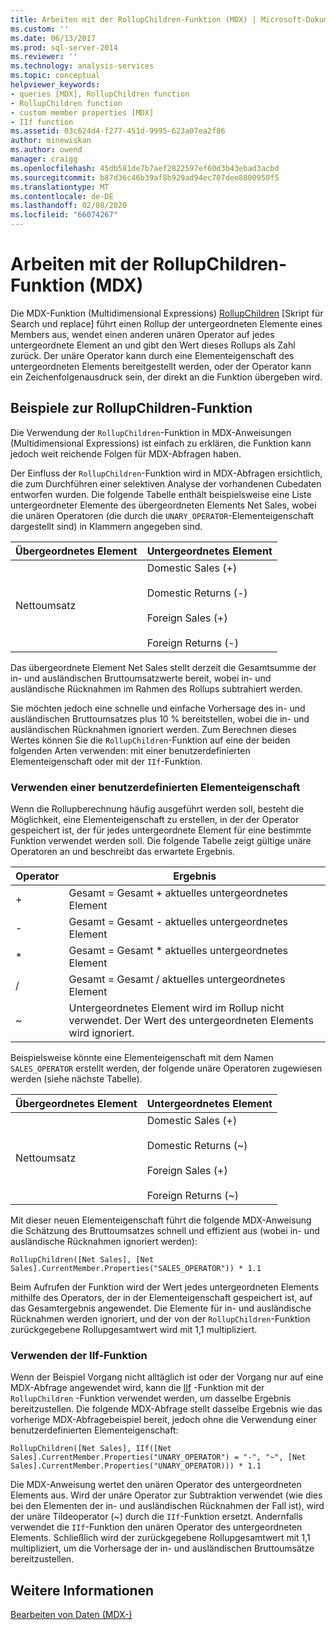 ```yaml
---
title: Arbeiten mit der RollupChildren-Funktion (MDX) | Microsoft-Dokumentation
ms.custom: ''
ms.date: 06/13/2017
ms.prod: sql-server-2014
ms.reviewer: ''
ms.technology: analysis-services
ms.topic: conceptual
helpviewer_keywords:
- queries [MDX], RollupChildren function
- RollupChildren function
- custom member properties [MDX]
- IIf function
ms.assetid: 03c624d4-f277-451d-9995-623a07ea2f86
author: minewiskan
ms.author: owend
manager: craigg
ms.openlocfilehash: 45db581de7b7aef2822597ef60d3b43ebad3acbd
ms.sourcegitcommit: b87d36c46b39af8b929ad94ec707dee8800950f5
ms.translationtype: MT
ms.contentlocale: de-DE
ms.lasthandoff: 02/08/2020
ms.locfileid: "66074267"
---
```

# <a name="working-with-the-rollupchildren-function-mdx"></a>Arbeiten mit der RollupChildren-Funktion (MDX)
  Die MDX-Funktion (Multidimensional Expressions) [RollupChildren](/sql/mdx/rollupchildren-mdx) [Skript für Search und replace] führt einen Rollup der untergeordneten Elemente eines Members aus, wendet einen anderen unären Operator auf jedes untergeordnete Element an und gibt den Wert dieses Rollups als Zahl zurück. Der unäre Operator kann durch eine Elementeigenschaft des untergeordneten Elements bereitgestellt werden, oder der Operator kann ein Zeichenfolgenausdruck sein, der direkt an die Funktion übergeben wird.  
  
## <a name="rollupchildren-function-examples"></a>Beispiele zur RollupChildren-Funktion  
 Die Verwendung der `RollupChildren`-Funktion in MDX-Anweisungen (Multidimensional Expressions) ist einfach zu erklären, die Funktion kann jedoch weit reichende Folgen für MDX-Abfragen haben.  
  
 Der Einfluss der `RollupChildren`-Funktion wird in MDX-Abfragen ersichtlich, die zum Durchführen einer selektiven Analyse der vorhandenen Cubedaten entworfen wurden. Die folgende Tabelle enthält beispielsweise eine Liste untergeordneter Elemente des übergeordneten Elements Net Sales, wobei die unären Operatoren (die durch die `UNARY_OPERATOR`-Elementeigenschaft dargestellt sind) in Klammern angegeben sind.  
  
|Übergeordnetes Element|Untergeordnetes Element|  
|-------------------|------------------|  
|Nettoumsatz|Domestic Sales (+)<br /><br /> Domestic Returns (-)<br /><br /> Foreign Sales (+)<br /><br /> Foreign Returns (-)|  
  
 Das übergeordnete Element Net Sales stellt derzeit die Gesamtsumme der in- und ausländischen Bruttoumsatzwerte bereit, wobei in- und ausländische Rücknahmen im Rahmen des Rollups subtrahiert werden.  
  
 Sie möchten jedoch eine schnelle und einfache Vorhersage des in- und ausländischen Bruttoumsatzes plus 10 % bereitstellen, wobei die in- und ausländischen Rücknahmen ignoriert werden. Zum Berechnen dieses Wertes können Sie die `RollupChildren`-Funktion auf eine der beiden folgenden Arten verwenden: mit einer benutzerdefinierten Elementeigenschaft oder mit der `IIf`-Funktion.  
  
### <a name="using-a-custom-member-property"></a>Verwenden einer benutzerdefinierten Elementeigenschaft  
 Wenn die Rollupberechnung häufig ausgeführt werden soll, besteht die Möglichkeit, eine Elementeigenschaft zu erstellen, in der der Operator gespeichert ist, der für jedes untergeordnete Element für eine bestimmte Funktion verwendet werden soll. Die folgende Tabelle zeigt gültige unäre Operatoren an und beschreibt das erwartete Ergebnis.  
  
|Operator|Ergebnis|  
|--------------|------------|  
|+|Gesamt = Gesamt + aktuelles untergeordnetes Element|  
|-|Gesamt = Gesamt - aktuelles untergeordnetes Element|  
|*|Gesamt = Gesamt * aktuelles untergeordnetes Element|  
|/|Gesamt = Gesamt / aktuelles untergeordnetes Element|  
|~|Untergeordnetes Element wird im Rollup nicht verwendet. Der Wert des untergeordneten Elements wird ignoriert.|  
  
 Beispielsweise könnte eine Elementeigenschaft mit dem Namen `SALES_OPERATOR` erstellt werden, der folgende unäre Operatoren zugewiesen werden (siehe nächste Tabelle).  
  
|Übergeordnetes Element|Untergeordnetes Element|  
|-------------------|------------------|  
|Nettoumsatz|Domestic Sales (+)<br /><br /> Domestic Returns (~)<br /><br /> Foreign Sales (+)<br /><br /> Foreign Returns (~)|  
  
 Mit dieser neuen Elementeigenschaft führt die folgende MDX-Anweisung die Schätzung des Bruttoumsatzes schnell und effizient aus (wobei in- und ausländische Rücknahmen ignoriert werden):  
  
```  
RollupChildren([Net Sales], [Net Sales].CurrentMember.Properties("SALES_OPERATOR")) * 1.1  
```  
  
 Beim Aufrufen der Funktion wird der Wert jedes untergeordneten Elements mithilfe des Operators, der in der Elementeigenschaft gespeichert ist, auf das Gesamtergebnis angewendet. Die Elemente für in- und ausländische Rücknahmen werden ignoriert, und der von der `RollupChildren`-Funktion zurückgegebene Rollupgesamtwert wird mit 1,1 multipliziert.  
  
### <a name="using-the-iif-function"></a>Verwenden der IIf-Funktion  
 Wenn der Beispiel Vorgang nicht alltäglich ist oder der Vorgang nur auf eine MDX-Abfrage angewendet wird, kann die [IIf](/sql/mdx/iif-mdx) -Funktion mit der `RollupChildren` -Funktion verwendet werden, um dasselbe Ergebnis bereitzustellen. Die folgende MDX-Abfrage stellt dasselbe Ergebnis wie das vorherige MDX-Abfragebeispiel bereit, jedoch ohne die Verwendung einer benutzerdefinierten Elementeigenschaft:  
  
```  
RollupChildren([Net Sales], IIf([Net Sales].CurrentMember.Properties("UNARY_OPERATOR") = "-", "~", [Net Sales].CurrentMember.Properties("UNARY_OPERATOR))) * 1.1  
```  
  
 Die MDX-Anweisung wertet den unären Operator des untergeordneten Elements aus. Wird der unäre Operator zur Subtraktion verwendet (wie dies bei den Elementen der in- und ausländischen Rücknahmen der Fall ist), wird der unäre Tildeoperator (~) durch die `IIf`-Funktion ersetzt. Andernfalls verwendet die `IIf`-Funktion den unären Operator des untergeordneten Elements. Schließlich wird der zurückgegebene Rollupgesamtwert mit 1,1 multipliziert, um die Vorhersage der in- und ausländischen Bruttoumsätze bereitzustellen.  
  
## <a name="see-also"></a>Weitere Informationen  
 [Bearbeiten von Daten &#40;MDX-&#41;](mdx-data-manipulation-manipulating-data.md)  
  
  

